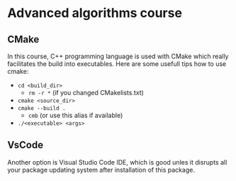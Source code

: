 # Advanced algorithms course

## CMake

In this course, C++ programming language is used with
CMake which really facilitates the build into executables.
Here are some usefull tips how to use cmake:  

- `cd <build_dir>` 
  - `rm -r *` (if you changed CMakelists.txt)
- `cmake <source_dir>` 
- `cmake --build .` 
  - `cmb` (or use this alias if available)
- `./<executable> <args>`

## VsCode

Another option is Visual Studio Code IDE, which is good unles it disrupts all your package updating system after installation of this package.
